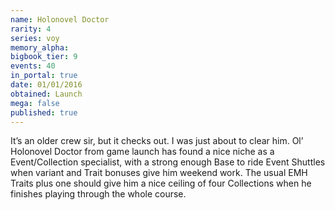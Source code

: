 ```yaml
---
name: Holonovel Doctor
rarity: 4
series: voy
memory_alpha:
bigbook_tier: 9
events: 40
in_portal: true
date: 01/01/2016
obtained: Launch
mega: false
published: true
---
```


It’s an older crew sir, but it checks out. I was just about to clear him. Ol’ Holonovel Doctor from game launch has found a nice niche as a Event/Collection specialist, with a strong enough Base to ride Event Shuttles when variant and Trait bonuses give him weekend work. The usual EMH Traits plus one should give him a nice ceiling of four Collections when he finishes playing through the whole course.
